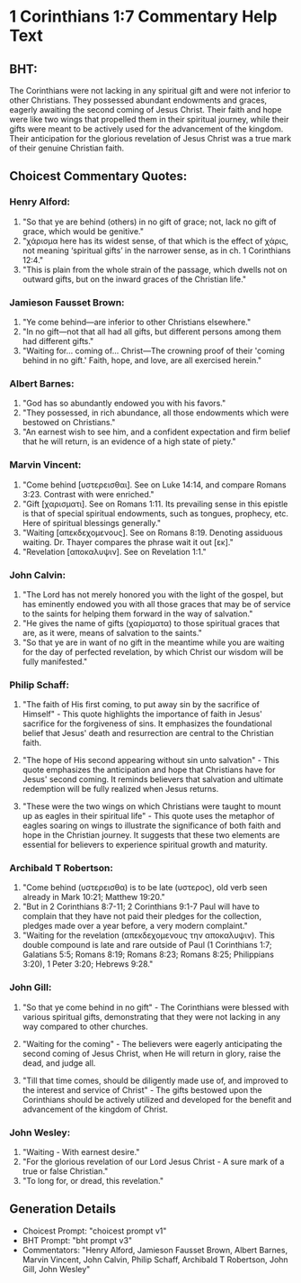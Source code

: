 # 1 Corinthians 1:7 Commentary Help Text

## BHT:
The Corinthians were not lacking in any spiritual gift and were not inferior to other Christians. They possessed abundant endowments and graces, eagerly awaiting the second coming of Jesus Christ. Their faith and hope were like two wings that propelled them in their spiritual journey, while their gifts were meant to be actively used for the advancement of the kingdom. Their anticipation for the glorious revelation of Jesus Christ was a true mark of their genuine Christian faith.

## Choicest Commentary Quotes:
### Henry Alford:
1. "So that ye are behind (others) in no gift of grace; not, lack no gift of grace, which would be genitive." 
2. "χάρισμα here has its widest sense, of that which is the effect of χάρις, not meaning ‘spiritual gifts’ in the narrower sense, as in ch. 1 Corinthians 12:4."
3. "This is plain from the whole strain of the passage, which dwells not on outward gifts, but on the inward graces of the Christian life."

### Jamieson Fausset Brown:
1. "Ye come behind—are inferior to other Christians elsewhere."
2. "In no gift—not that all had all gifts, but different persons among them had different gifts."
3. "Waiting for... coming of... Christ—The crowning proof of their 'coming behind in no gift.' Faith, hope, and love, are all exercised herein."

### Albert Barnes:
1. "God has so abundantly endowed you with his favors."
2. "They possessed, in rich abundance, all those endowments which were bestowed on Christians."
3. "An earnest wish to see him, and a confident expectation and firm belief that he will return, is an evidence of a high state of piety."

### Marvin Vincent:
1. "Come behind [υστερεισθαι]. See on Luke 14:14, and compare Romans 3:23. Contrast with were enriched." 
2. "Gift [χαρισματι]. See on Romans 1:11. Its prevailing sense in this epistle is that of special spiritual endowments, such as tongues, prophecy, etc. Here of spiritual blessings generally." 
3. "Waiting [απεκδεχομενους]. See on Romans 8:19. Denoting assiduous waiting. Dr. Thayer compares the phrase wait it out [εκ]." 
4. "Revelation [αποκαλυψιν]. See on Revelation 1:1."

### John Calvin:
1. "The Lord has not merely honored you with the light of the gospel, but has eminently endowed you with all those graces that may be of service to the saints for helping them forward in the way of salvation."
2. "He gives the name of gifts (χαρίσματα) to those spiritual graces that are, as it were, means of salvation to the saints."
3. "So that ye are in want of no gift in the meantime while you are waiting for the day of perfected revelation, by which Christ our wisdom will be fully manifested."

### Philip Schaff:
1. "The faith of His first coming, to put away sin by the sacrifice of Himself" - This quote highlights the importance of faith in Jesus' sacrifice for the forgiveness of sins. It emphasizes the foundational belief that Jesus' death and resurrection are central to the Christian faith.

2. "The hope of His second appearing without sin unto salvation" - This quote emphasizes the anticipation and hope that Christians have for Jesus' second coming. It reminds believers that salvation and ultimate redemption will be fully realized when Jesus returns.

3. "These were the two wings on which Christians were taught to mount up as eagles in their spiritual life" - This quote uses the metaphor of eagles soaring on wings to illustrate the significance of both faith and hope in the Christian journey. It suggests that these two elements are essential for believers to experience spiritual growth and maturity.

### Archibald T Robertson:
1. "Come behind (υστερεισθα) is to be late (υστερος), old verb seen already in Mark 10:21; Matthew 19:20." 
2. "But in 2 Corinthians 8:7-11; 2 Corinthians 9:1-7 Paul will have to complain that they have not paid their pledges for the collection, pledges made over a year before, a very modern complaint."
3. "Waiting for the revelation (απεκδεχομενους την αποκαλυψιν). This double compound is late and rare outside of Paul (1 Corinthians 1:7; Galatians 5:5; Romans 8:19; Romans 8:23; Romans 8:25; Philippians 3:20), 1 Peter 3:20; Hebrews 9:28."

### John Gill:
1. "So that ye come behind in no gift" - The Corinthians were blessed with various spiritual gifts, demonstrating that they were not lacking in any way compared to other churches. 

2. "Waiting for the coming" - The believers were eagerly anticipating the second coming of Jesus Christ, when He will return in glory, raise the dead, and judge all. 

3. "Till that time comes, should be diligently made use of, and improved to the interest and service of Christ" - The gifts bestowed upon the Corinthians should be actively utilized and developed for the benefit and advancement of the kingdom of Christ.

### John Wesley:
1. "Waiting - With earnest desire."
2. "For the glorious revelation of our Lord Jesus Christ - A sure mark of a true or false Christian."
3. "To long for, or dread, this revelation."


## Generation Details
- Choicest Prompt: "choicest prompt v1"
- BHT Prompt: "bht prompt v3"
- Commentators: "Henry Alford, Jamieson Fausset Brown, Albert Barnes, Marvin Vincent, John Calvin, Philip Schaff, Archibald T Robertson, John Gill, John Wesley"
